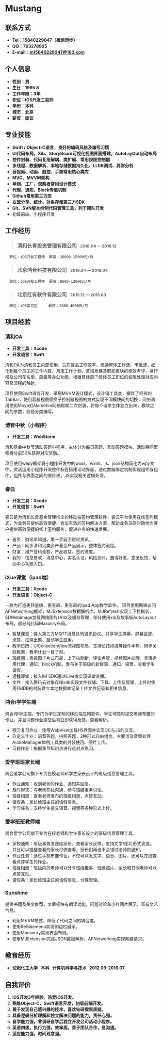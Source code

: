 # Mustang

## 联系方式
* **Tel：15840229047（微信同步）**
* **QQ：793278925**
* **E-mail：m15840229047@163.com**

## 个人信息
* **性别：男**
* **生日：1995.8**
* **工作年限：3年**
* **职位：iOS开发工程师**
* **学历：本科**
* **城市：北京**
* **薪资：面议**

## 专业技能
* **Swift / Object-C语言，良好的编码风格及编写习惯**
* **UI代码布局，Xib、StoryBoard可视化视图界面搭建，AutoLayOut自动布局**
* **控件封装、代码复用解耦、类扩展、常用视图控制器**
* **多线程、数据解析、本地存储数据持久化、LLDB调试、异常分析**
* **音视频、动画、触控、手势常用核心类库**
* **MVC、MVVM架构**
* **单例、工厂、观察者常用设计模式**
* **代理、通知、Block传值机制**
* **Github常用第三方库**
* **友盟分享、统计、对象存储第三方SDK**
* **Git、SVN版本控制代码管理工具，利于团队开发**
* 初级前端、小程序开发   



## 工作经历 
>### 清和长青投资管理有限公司 &nbsp; <font size=2>2018.04 — 2018.12</font> 

      职位：iOS开发工程师  薪资：10000-15000元/月

>### 北京鸿合科技有限公司 &nbsp; <font size=2>2016.04 — 2018.04</font>

      职位：iOS开发工程师  薪资：8000-12000元/月

>### 北京红有软件有限公司 &nbsp; <font size=2>2015.12 — 2016.03</font>

      职位：iOS实习生     薪资：2000-4000元/月


## 项目经验
### 清和OA
* **开发工具：Xcode**
* **开发语言：Swift**

清和OA为清和员工内部使用，旨在提高工作效率，梳通整体工作流、审批流，细化到每个员工的工作内容，月度工作计划，区域发展及职能板块的绩效考评，排行榜及公司花名册、周报等办公功能，根据具体部门具体员工职位的权限处理对应内容及流程的触达。

项目使用Swift语言开发，采用MVVM设计模式，设计偏工具类，摒弃了经典的TabBar，使用容器视图替换子控制器视图的方式实现不同模块间的切换，网络调用使用Moya对Alamofire网络框架二次封装，将每个请求主体独立出来，模块之间的参数，路径分类编写。

### 博智中秋（小程序）
* **开发工具：WebStorm**

清和基金中秋节活动答题小程序，主体分为每日答题、互动答题模块，活动期间累积得分前50名获得对应奖励。

项目使用wepy框架将小程序开发中的wxss、wxml、js、json结构简化为wpy文件，灵活运用小程序开发控件标签搭建活动界面，通过数据绑定机制实现组件与组件，组件与界面之间的值传递，JS实现相关逻辑处理。

### 睿云
* **开发工具：Xcode**
* **开发语言：Swift**

睿云是为清和长青基金管理推出的移动端签约管理软件，睿云平台使用在线签约模式，为业务员提供高效便捷、合法有效的签约解决方案，帮助业务员随时随地为客户提供高效便捷的线上签约服务，促进业务的快速发展。 

- 首页：财讯早知道，第一手前沿财经资讯。
- 产品：同步清和另类资产基金产品展示，整体签约流程。
- 财富：用户签约金额，产品收益，签约进度。
- 我的：信息修改，消息中心，实名认证，风险测评，邀请好友，意见反馈，帮助中心功能入口。

### iXue课堂（ipad端）
* **开发工具：Xcode**
* **开发语言：Object-C**

一款为打造更轻量级、更有趣、更有趣的ipad App教学软件。
项目使用网络访问AFNetworking框架，MJExtension数据解析库，MJRefresh实现上下拉刷新，SDWebImage加载网络图片Url以及缓存管理，部分使用xib及故事板AutoLayout布局，部分纯代码Masonry布局。

- 智慧课堂：接入第三方MQTT消息队列通讯协议。共享学生屏幕、屏幕监督、点赞、拍照出题、启动学生应用。
- 教学日历：UICollectionView流视图布局，支持长按拖拽等操作手势。同步关联教案，教学计划一目了然。
- 班级圈：表视图卡片式布局，上下拉刷新，评论点赞，视频图片处理，灵活运用代理，通知，block机制。发布关于班级的新鲜事、通知、投票、查看学生请假。
- 远程课堂：接入IM SDK通过iLive库实现课堂直播。
- 文件：接入腾讯云对象存储sdk实现文件存储、下载、上传及管理，上传时使用FMDB的封装建立本地数据库记录上传文件记录和相关信息。

### 鸿合i学学生端
鸿合i学学生端，专门为学生定制的移动端应用软件，学生可随时提交老师布置的作业，并且习题作业提交后可立即获得反馈，查看解析。

- 预习复习作业：使用WebView加载H5界面并实现OC与JS的交互。
- 自定义作业：语音答题，拍照答题，2种形式自由组合。主要涉及音频处理AudioManager单例工具类的封装使用、图片上传。
- 习题作业：根据章节知识点进行点对点练习。

### 爱学班班家长端
鸿合爱学公司旗下专为在校老师和学生家长设计的班级信息管理工具。

- 作业通知：收到老师的作业、通知并回复。
- 及时聊天：与老师在线沟通，参与班级事务讨论。
- 班级相册：查看老师发布的班级相册，点赞互动。
- 请假条：家长给班主任的请假信息。
- 学习任务：支持学生提交语音、视频等多种形式上传。

### 爱学班班教师端
鸿合爱学公司旗下专为在校老师和学生家长设计的班级信息管理工具。

- 家校通知：班级事务发送给家长，查看家长反馈，支持文字/图片形式发送，并且可以提醒查看的家长尽快查看，家长们再也不会错过老师的通知。
- 作业任务：通过手机布置作业，不仅可以发文字、语音、图片，还可以在线查看点评学生的作业。
- 班级相册：班级内的老师可以分享班级趣事、班级照片，家长和其他老师可以点赞互动。
- 请假条：家长给班主任的请假信息，分类管理。

### Sunshine
提供书籍及美文推荐，文章板块有朗读功能，问题讨论和小样图片展示，富有文艺气息。

- 利用MVVM模式，降低了代码之间的耦合度。
- 使用ReSidemenu实现侧边栏展示。
- 使用Mansonry实现界面布局。
- 使用MJExtension完成JSON数据解析，AFNetworking实现网络请求。

## 教育经历
* **沈阳化工大学 &nbsp; 本科 &nbsp; 计算机科学与技术 &nbsp;  2012.09-2016.07**

## 自我评价
1. **iOS开发3年经验，热爱iOS开发。**
2. **熟练Object-C、Swift语言开发，初级前端开发。**
3. **善于发现自己感兴趣的技术，喜欢钻研探索质疑。**
4. **具备逻辑分析理解和独立解决问题的能力，责任心强。**
5. **自学能力强，曾调研自学后独立开发公司活动小程序。**
6. **英语四级，执行力强，效率高，善于团队合作，易沟通。**
7. **适应能力强，时间观念强。**
